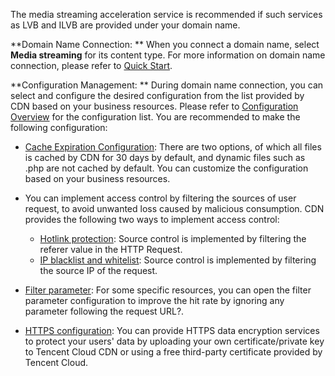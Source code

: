 The media streaming acceleration service is recommended if such services as LVB and ILVB are provided under your domain name.

**Domain Name Connection: **
When you connect a domain name, select **Media streaming** for its content type. For more information on domain name connection, please refer to [Quick Start]().

**Configuration Management: **
During domain name connection, you can select and configure the desired configuration from the list provided by CDN based on your business resources. Please refer to [Configuration Overview]() for the configuration list. You are recommended to make the following configuration:

+ [Cache Expiration Configuration](): There are two options, of which all files is cached by CDN for 30 days by default, and dynamic files such as .php are not cached by default. You can customize the configuration based on your business resources.

+ You can implement access control by filtering the sources of user request, to avoid unwanted loss caused by malicious consumption. CDN provides the following two ways to implement access control:
  + [Hotlink protection](): Source control is implemented by filtering the referer value in the HTTP Request.
  + [IP blacklist and whitelist](): Source control is implemented by filtering the source IP of the request.

+ [Filter parameter](): For some specific resources, you can open the filter parameter configuration to improve the hit rate by ignoring any parameter following the request URL?.

+ [HTTPS configuration](): You can provide HTTPS data encryption services to protect your users' data by uploading your own certificate/private key to Tencent Cloud CDN or using a free third-party certificate provided by Tencent Cloud.
